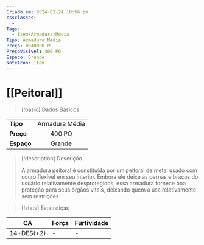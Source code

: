 ```yaml
---
Criado em: 2024-02-24 10:56 pm
cssclasses:
  - 
Tags:
  - Item/Armadura/Média
Tipo: Armadura Média
Preço: 0040000 PC
PreçoVisivel: 400 PO
Espaço: Grande
NoteIcon: Item
---
```

# [[Peitoral]]

> [!basic] Dados Básicos
> 
|            |     |
| ---------- |:---:|
| **Tipo**   | Armadura Média    |
| **Preço**  |  400 PO   |
| **Espaço** |  Grande  |
>
 
> [!description] Descrição
> 
> A armadura peitoral é constituída por um peitoral de metal usado com couro flexível em seu interior. Embora ele deixe as pernas e braços do usuário relativamente desprotegidos, essa armadura fornece boa proteção para seus órgãos vitais, deixando quem a usa relativamente sem restrições.

> [!stats] Estatísticas
>
| CA         | Força | Furtividade |
| ---------- | ----- | ----------- |
| 14+DES(+2) | -     | -           |

